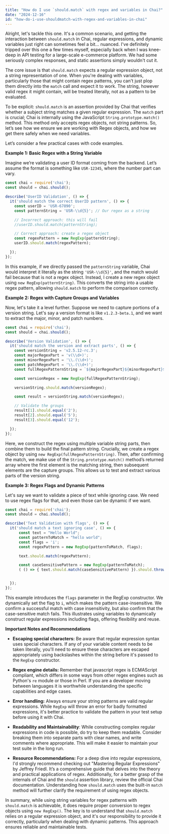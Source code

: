 ```yaml
---
title: "How do I use `should.match` with regex and variables in Chai?"
date: "2024-12-16"
id: "how-do-i-use-shouldmatch-with-regex-and-variables-in-chai"
---
```


Alright, let's tackle this one. It's a common scenario, and getting the interaction between `should.match` in Chai, regular expressions, and dynamic variables just right can sometimes feel a bit... nuanced. I've definitely tripped over this one a few times myself, especially back when I was knee-deep in API testing for a large-scale e-commerce platform. We had some seriously complex responses, and static assertions simply wouldn't cut it.

The core issue is that `should.match` expects a regular expression object, not a string representation of one. When you're dealing with variables, particularly those that might contain regex patterns, you can't just plop them directly into the `match` call and expect it to work. The string, however valid regex it might contain, will be treated literally, not as a pattern to be evaluated.

To be explicit: `should.match` is an assertion provided by Chai that verifies whether a subject string matches a given regular expression. The `match` part is crucial; Chai is internally using the JavaScript `String.prototype.match()` method. This method only accepts regex objects, not string patterns. So, let’s see how we ensure we are working with Regex objects, and how we get there safely when we need variables.

Let’s consider a few practical cases with code examples.

**Example 1: Basic Regex with a String Variable**

Imagine we’re validating a user ID format coming from the backend. Let’s assume the format is something like `USR-12345`, where the number part can vary.

```javascript
const chai = require('chai');
const should = chai.should();

describe('UserID Validation', () => {
  it('should match the correct UserID pattern', () => {
    const userID = 'USR-67890';
    const patternString = 'USR-\\d{5}'; // Our regex as a string

    // Incorrect approach: this will fail
    //userID.should.match(patternString);

    // Correct approach: create a regex object
    const regexPattern = new RegExp(patternString);
    userID.should.match(regexPattern);

  });
});
```

In this example, if we directly passed the `patternString` variable, Chai would interpret it literally as the string `'USR-\\d{5}'`, and the match would fail because that is not a regex object. Instead, I create a new regex object using `new RegExp(patternString)`. This converts the string into a usable regex pattern, allowing `should.match` to perform the comparison correctly.

**Example 2: Regex with Capture Groups and Variables**

Now, let's take it a level further. Suppose we need to capture portions of a version string. Let's say a version format is like `v1.2.3-beta.1`, and we want to extract the major, minor, and patch numbers.

```javascript
const chai = require('chai');
const should = chai.should();

describe('Version Validation', () => {
  it('should match the version and extract parts', () => {
    const versionString = 'v2.5.12-rc.3';
    const majorRegexPart = 'v(\\d+)';
    const minorRegexPart = '\\.(\\d+)';
    const patchRegexPart = '\\.(\\d+)';
    const fullRegexPatternString = `${majorRegexPart}${minorRegexPart}${patchRegexPart}.*`;

    const versionRegex = new RegExp(fullRegexPatternString);

    versionString.should.match(versionRegex);

    const result = versionString.match(versionRegex);

    // Validate the groups
    result[1].should.equal('2');
    result[2].should.equal('5');
    result[3].should.equal('12');

  });
});
```

Here, we construct the regex using multiple variable string parts, then combine them to build the final pattern string. Crucially, we create a regex object by using `new RegExp(fullRegexPatternString)`. Then, after confirming the match, we make use of the `String.prototype.match()` method’s returned array where the first element is the matching string, then subsequent elements are the capture groups. This allows us to test and extract various parts of the version string.

**Example 3: Regex Flags and Dynamic Patterns**

Let's say we want to validate a piece of text while ignoring case. We need to use regex flags for that, and even those can be dynamic if we want.

```javascript
const chai = require('chai');
const should = chai.should();

describe('Text Validation with flags', () => {
  it('should match a text ignoring case', () => {
      const text = "Hello World";
      const patternToMatch = "hello world";
      const flags = 'i';
      const regexPattern = new RegExp(patternToMatch, flags);

      text.should.match(regexPattern);

      const caseSensitivePattern = new RegExp(patternToMatch);
      ( () => { text.should.match(caseSensitivePattern) }).should.throw();


  });
});
```

This example introduces the `flags` parameter in the RegExp constructor. We dynamically set the flag to `i`, which makes the pattern case-insensitive. We confirm a successful match with case insensitivity, but also confirm that the case-sensitive match fails. This illustrates using variables to dynamically construct regular expressions including flags, offering flexibility and reuse.

**Important Notes and Recommendations**

*   **Escaping special characters:** Be aware that regular expression syntax uses special characters. If any of your variable content needs to be taken literally, you'll need to ensure these characters are escaped appropriately using backslashes within the string before it's passed to the `RegExp` constructor.

*   **Regex engine details:** Remember that javascript regex is ECMAScript compliant, which differs in some ways from other regex engines such as Python's `re` module or those in Perl. If you are a developer moving between languages it is worthwhile understanding the specific capabilities and edge cases.

*   **Error handling:** Always ensure your string patterns are valid regular expressions. While `RegExp` will throw an error for badly formatted expressions, it's better practice to validate the pattern in your test setup before using it with Chai.

*   **Readability and Maintainability**: While constructing complex regular expressions in code is possible, do try to keep them readable. Consider breaking them into separate parts with clear names, and write comments where appropriate. This will make it easier to maintain your test suite in the long run.

*   **Resource Recommendations:** For a deep dive into regular expressions, I'd strongly recommend checking out "Mastering Regular Expressions" by Jeffrey Friedl. It’s a comprehensive guide that delves into the theory and practical applications of regex. Additionally, for a better grasp of the internals of Chai and the `should` assertion library, review the official Chai documentation. Understanding how `should.match` uses the built-in `match` method will further clarify the requirement of using regex objects.

In summary, while using string variables for regex patterns with `should.match` is achievable, it does require proper conversion to regex objects using `new RegExp()`. The key is to understand that `should.match` relies on a regular expression object, and it's our responsibility to provide it correctly, particularly when dealing with dynamic patterns. This approach ensures reliable and maintainable tests.
